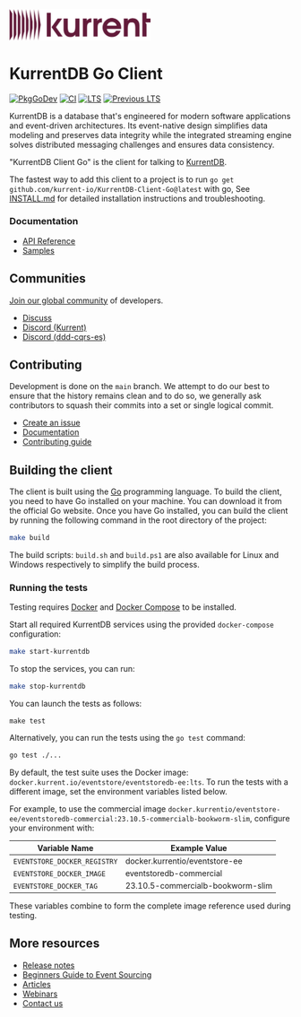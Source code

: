 <a href="https://kurrent.io">
  <picture>
    <source media="(prefers-color-scheme: dark)" srcset="KurrentLogo-White.png">
    <source media="(prefers-color-scheme: light)" srcset="KurrentLogo-Black.png">
    <img alt="Kurrent" src="KurrentLogo-Plum.png" height="50%" width="50%">
  </picture>
</a>

# KurrentDB Go Client

[![PkgGoDev](https://pkg.go.dev/badge/github.com/kurrent-io/KurrentDB-Client-Go)](https://pkg.go.dev/github.com/kurrent-io/KurrentDB-Client-Go)
[![CI](https://github.com/kurrent-io/KurrentDB-Client-Go/actions/workflows/ci.yml/badge.svg)](https://github.com/kurrent-io/KurrentDB-Client-Go/actions/workflows/ci.yml)
[![LTS](https://github.com/kurrent-io/KurrentDB-Client-Go/actions/workflows/lts.yml/badge.svg)](https://github.com/kurrent-io/KurrentDB-Client-Go/actions/workflows/lts.yml)
[![Previous LTS](https://github.com/kurrent-io/KurrentDB-Client-Go/actions/workflows/previous-lts.yml/badge.svg)](https://github.com/kurrent-io/KurrentDB-Client-Go/actions/workflows/previous-lts.yml)

KurrentDB is a database that's engineered for modern software applications and event-driven architectures. Its
event-native design simplifies data modeling and preserves data integrity while the integrated streaming engine solves
distributed messaging challenges and ensures data consistency.

"KurrentDB Client Go" is the client for talking to [KurrentDB](https://kurrent.io/).

The fastest way to add this client to a project is to run `go get github.com/kurrent-io/KurrentDB-Client-Go@latest` with
go, See [INSTALL.md](/INSTALL.md) for detailed installation instructions and troubleshooting.

### Documentation

* [API Reference](https://pkg.go.dev/github.com/kurrent-io/KurrentDB-Client-Go/kurrentdb)
* [Samples](https://github.com/kurrent-io/KurrentDB-Client-Go/tree/main/samples)

## Communities

[Join our global community](https://www.kurrent.io/community) of developers.

- [Discuss](https://discuss.kurrent.io/)
- [Discord (Kurrent)](https://discord.gg/Phn9pmCw3t)
- [Discord (ddd-cqrs-es)](https://discord.com/invite/sEZGSHNNbH)

## Contributing

Development is done on the `main` branch.
We attempt to do our best to ensure that the history remains clean and to do so, we generally ask contributors to squash
their commits into a set or single logical commit.

- [Create an issue](https://github.com/kurrent-io/KurrentDB-Client-Go/issues)
- [Documentation](https://docs.kurrent.io/)
- [Contributing guide](https://github.com/kurrent-io/KurrentDB-Client-Go/blob/main/CONTRIBUTING.md)

## Building the client

The client is built using the [Go](https://golang.org/) programming language. To build the client, you need to have Go
installed on your machine. You can download it from the official Go website.
Once you have Go installed, you can build the client by running the following command in the root directory of the
project:

```bash
make build
```

The build scripts: `build.sh` and `build.ps1` are also available for Linux and Windows respectively to simplify the
build process.

### Running the tests

Testing requires [Docker](https://www.docker.com/) and [Docker Compose](https://www.docker.com/) to be installed.

Start all required KurrentDB services using the provided `docker-compose` configuration:

```bash
make start-kurrentdb
```

To stop the services, you can run:

```bash
make stop-kurrentdb
```

You can launch the tests as follows:

```
make test
```

Alternatively, you can run the tests using the `go test` command:

```bash
go test ./...
```

By default, the test suite uses the Docker image: `docker.kurrent.io/eventstore/eventstoredb-ee:lts`. To run the tests
with a different image, set the environment variables listed below.

For example, to use the commercial image
`docker.kurrentio/eventstore-ee/eventstoredb-commercial:23.10.5-commercialb-bookworm-slim`, configure your environment
with:

| Variable Name                | Example Value                     |
|------------------------------|-----------------------------------|
| `EVENTSTORE_DOCKER_REGISTRY` | docker.kurrentio/eventstore-ee    |
| `EVENTSTORE_DOCKER_IMAGE`    | eventstoredb-commercial           |
| `EVENTSTORE_DOCKER_TAG`      | 23.10.5-commercialb-bookworm-slim |

These variables combine to form the complete image reference used during testing.

## More resources

- [Release notes](https://kurrent.io/blog/release-notes)
- [Beginners Guide to Event Sourcing](https://kurrent.io/event-sourcing)
- [Articles](https://kurrent.io/blog)
- [Webinars](https://kurrent.io/webinars)
- [Contact us](https://kurrent.io/contact)
